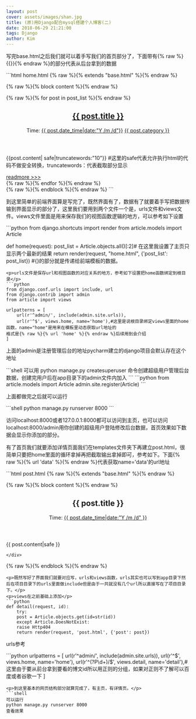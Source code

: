 ```yaml
---
layout: post
cover: assets/images/shan.jpg
title: (原)用Django配合mysql搭建个人博客(二)
date: 2018-06-29 21:21:00
tags: Django
author: Kim
---
```

<p>写完base.html之后我们就可以着手写我们的首页部分了，下面带有{% raw %}{{}}{% endraw %}的部分代表从后台拿到的数据</p>
```html
home.html
{% raw %}{% extends "base.html" %}{% endraw %}

{% raw %}{% block content %}{% endraw %}
<div class="posts">
    {% raw %}{% for post in post_list %}{% endraw %} 
        <section class="post">
            <header class="post-header">
                <h2 class="post-title">
                    <a  href="{% raw %}{% url 'detail' id=post.id %}{% endraw %}">{{ post.title }}</a> 
                </h2>
                <p class="post-meta">
                    Time: <a class="post-author" href="{% raw %}{% url 'date' post.date_time %}{% endraw %}">{{ post.date_time|date:"Y /m /d"}}</a>
                    <a class="post-category post-category-js" href="#">{{ post.category }}</a>
                </p>
            </header>
            <div class="post-description">
                <p>
                    {{post.content| safe|truncatewords:"10"}} #这里的safe代表允许执行html的代码不做安全转换，truncatewords：代表截取部分显示
                </p>
            </div>
            <a class="pure-button" href="{% raw %}{% url 'detail' id=post.id %}{% endraw %}">readmore >>></a>
        </section>
        {% raw %}{% endfor %}{% endraw %}
</div>
{% raw %}{% endblock %}{% endraw %}
```
<p>到这里简单的前端界面算是写完了，既然界面有了，数据有了就要着手写把数据传输到界面显示的部分了，这里我们要用到两个文件一个是，urls文件和views文件。views文件里面是用来保存我们的视图函数逻辑的地方，可以参考如下设置</p>
```python
from django.shortcuts import render
from article.models import Article

def home(request):
    post_list = Article.objects.all()[:2]# 在这里我设置了主页只显示两个最新的结果
    return render(request, "home.html", {'post_list': post_list}) #{}的部分就是传递给前端模板的数据。
```
<p>urls文件是保存url和视图函数的对应关系的地方，参考如下设置把home函数绑定到根目录</p>
```python
from django.conf.urls import include, url
from django.contrib import admin
from article import views

urlpatterns = [
    url(r'^admin/', include(admin.site.urls)),
    url(r'^$', views.home, name='home'),#这里是说根目录绑定views里面的home函数，name="home"是用来在模板里动态获取url地址的
格式是{% raw %}{% url 'home' %}{% endraw %}后续用到会介绍
]

```
<p>上面的admin是注册管理后台的地址pycharm建立的django项目会默认存在这个地址</p>
```shell
可以用
python manage.py createsuperuser
命令创建超级用户管理后台数据，创建完用户后在app目录下的admin文件内加入
```
```python
from article.models import Article
admin.site.register(Article)
```
<p>上面都做完之后就可以运行</p>
```shell
python manage.py runserver 8000
```
<p>访问localhost:8000或者127.0.0.1:8000都可以访问到主页，也可以访问localhost:8000/admin用你创建的超级用户登陆修改后台数据，首页效果如下数据会显示你添加的部分。</p>
<amp-img width="600" height="252"  src="assets/images/blog_first.png"></amp-img>
<p>有了首页我们就要添加详情页面我们在templates文件夹下再建立post.html，很简单只要把home里面的循环拿掉再把截取输出拿掉即可，参考如下。下面{% raw %}{% url 'data' %}{% endraw %}代表获取name='data'的url地址</p>
```html
post.html
{% raw %}{% extends "base.html" %}{% endraw %}

{% raw %}{% block content %}{% endraw %}
    <div class="posts">
        <section class="post">
            <header class="post-header">
                <h2 class="post-title">{{ post.title }}</h2>
                <p class="post-meta">
                    Time: <a class="post-author" href="{% raw %}{% url 'date' post.date_time %}{% endraw %}">{{ post.date_time|date:"Y /m /d" }}</a>
                </p>
            </header>
            <div class="post-description">
                <p>
                    {{ post.content|safe }}
                </p>
            </div>
        </section>

    </div>
{% raw %}{% endblock %}{% endraw %}
```
<p>既然写好了界面我们就要对应写，urls和views函数，urls其实也可以写到app目录下然后在项目目录下的urls里面做include但是由于一共就没有几个url所以直接写在了项目目录下。</p>
<p>views在之前基础上添加</p>
```python
def detail(request, id):
    try:
	post = Article.objects.get(id=str(id))
    except Article.DoesNotExist:
	raise Http404
    return render(request, 'post.html', {'post': post})
```
<p>urls参考</p>
```python
urlpatterns = [
    url(r'^admin/', include(admin.site.urls)),
    url(r'^$', views.home, name='home'),
    url(r'^(?P<id>\d+)/$', views.detail, name='detail'),#这里由于要从前台拿到要看的博文id所以用正则的分组，如果对正则不了解可以百度或者谷歌一下
]

```
<p>到这里基本的网页结构部分就算完成了，有主页，有详情页。</p>
```shell
可以运行
python manage.py runserver 8000
查看效果
```



